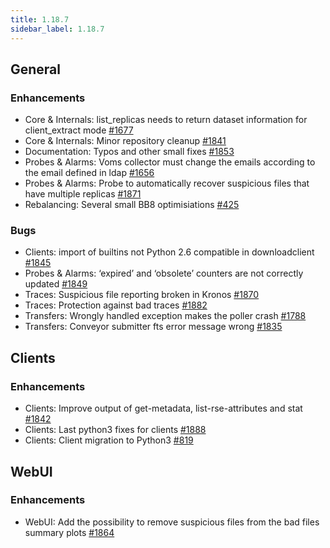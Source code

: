 ```yaml
---
title: 1.18.7
sidebar_label: 1.18.7
---
```


## General

### Enhancements

- Core & Internals: list_replicas needs to return dataset information for client_extract mode [#1677](https://github.com/rucio/rucio/issues/1677)
- Core & Internals: Minor repository cleanup [#1841](https://github.com/rucio/rucio/issues/1841)
- Documentation: Typos and other small fixes [#1853](https://github.com/rucio/rucio/issues/1853)
- Probes & Alarms: Voms collector must change the emails according to the email defined in ldap  [#1656](https://github.com/rucio/rucio/issues/1656)
- Probes & Alarms: Probe to automatically recover suspicious files that have multiple replicas [#1871](https://github.com/rucio/rucio/issues/1871)
- Rebalancing: Several small BB8 optimisiations [#425](https://github.com/rucio/rucio/issues/425)

### Bugs

- Clients: import of builtins not Python 2.6 compatible in downloadclient [#1845](https://github.com/rucio/rucio/issues/1845)
- Probes & Alarms: ‘expired’ and ‘obsolete’ counters are not correctly updated [#1849](https://github.com/rucio/rucio/issues/1849)
- Traces: Suspicious file reporting broken in Kronos [#1870](https://github.com/rucio/rucio/issues/1870)
- Traces: Protection against bad traces [#1882](https://github.com/rucio/rucio/issues/1882)
- Transfers: Wrongly handled exception makes the poller crash [#1788](https://github.com/rucio/rucio/issues/1788)
- Transfers: Conveyor submitter fts error message wrong [#1835](https://github.com/rucio/rucio/issues/1835)


## Clients

### Enhancements

- Clients: Improve output of get-metadata, list-rse-attributes and stat  [#1842](https://github.com/rucio/rucio/issues/1842)
- Clients: Last python3 fixes for clients [#1888](https://github.com/rucio/rucio/issues/1888)
- Clients: Client migration to Python3 [#819](https://github.com/rucio/rucio/issues/819)

## WebUI

### Enhancements

- WebUI: Add the possibility to remove suspicious files from the bad files summary plots [#1864](https://github.com/rucio/rucio/issues/1864)

